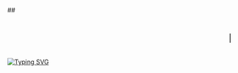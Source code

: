 ##<h1 align="center">
  <marquee>Hi there, xxxtacy is here!</marquee>
</h1>

[![Typing SVG](https://readme-typing-svg.herokuapp.com?size=25&duration=3000&color=fefae0&center=true&vCenter=true&lines=Halo+semua!;Selamat+datang+di+profil+saya;Saya+suka+ngoding+💻)](https://git.io/typing-svg)


<!--
**xxxtacy/xxxtacy** is a ✨ _special_ ✨ repository because its `README.md` (this file) appears on your GitHub profile.

Here are some ideas to get you started:

- 🔭 I’m currently working on ...
- 🌱 I’m currently learning ...
- 👯 I’m looking to collaborate on ...
- 🤔 I’m looking for help with ...
- 💬 Ask me about ...
- 📫 How to reach me: ...
- 😄 Pronouns: ...
- ⚡ Fun fact: ...
-->

